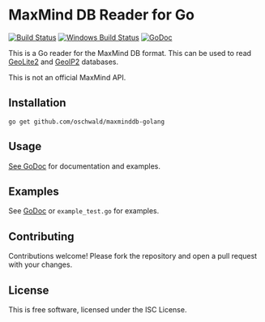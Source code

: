 # MaxMind DB Reader for Go #

[![Build Status](https://travis-ci.org/oschwald/maxminddb-golang.png?branch=master)](https://travis-ci.org/oschwald/maxminddb-golang)
[![Windows Build Status](https://ci.appveyor.com/api/projects/status/4j2f9oep8nnfrmov/branch/master?svg=true)](https://ci.appveyor.com/project/oschwald/maxminddb-golang/branch/master)
[![GoDoc](https://godoc.org/github.com/oschwald/maxminddb-golang?status.png)](https://godoc.org/github.com/oschwald/maxminddb-golang)


This is a Go reader for the MaxMind DB format. This can be used to read
[GeoLite2](http://dev.maxmind.com/geoip/geoip2/geolite2/) and
[GeoIP2](http://www.maxmind.com/en/geolocation_landing) databases.

This is not an official MaxMind API.

## Installation ##

```
go get github.com/oschwald/maxminddb-golang
```

## Usage ##

[See GoDoc](http://godoc.org/github.com/oschwald/maxminddb-golang) for
documentation and examples.

## Examples ##

See [GoDoc](http://godoc.org/github.com/oschwald/maxminddb-golang) or
`example_test.go` for examples.

## Contributing ##

Contributions welcome! Please fork the repository and open a pull request
with your changes.

## License ##

This is free software, licensed under the ISC License.
